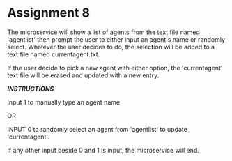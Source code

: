 # Assignment 8

The microservice will show a list of agents from the text file named 'agentlist' then prompt the user to either input an agent's name or randomly select. Whatever the user decides to do, the selection will be added to a text file named currentagent.txt.

If the user decide to pick a new agent with either option, the 'currentagent' text file will be erased and updated with a new entry.

*****INSTRUCTIONS*****

Input 1 to manually type an agent name

OR

INPUT 0 to randomly select an agent from 'agentlist' to update 'currentagent'.

If any other input beside 0 and 1 is input, the microservice will end.
